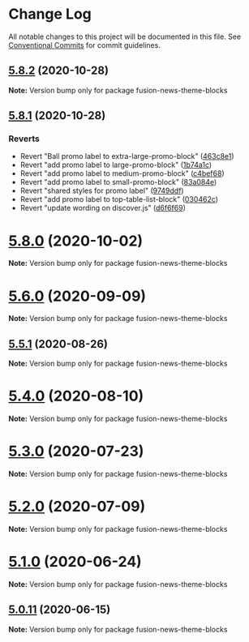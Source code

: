 # Change Log

All notable changes to this project will be documented in this file.
See [Conventional Commits](https://conventionalcommits.org) for commit guidelines.

## [5.8.2](https://github.com/WPMedia/fusion-news-theme-blocks/compare/v5.8.2-beta.0...v5.8.2) (2020-10-28)

**Note:** Version bump only for package fusion-news-theme-blocks





## [5.8.1](https://github.com/WPMedia/fusion-news-theme-blocks/compare/v5.8.0...v5.8.1) (2020-10-28)


### Reverts

* Revert "Ball promo label to extra-large-promo-block" ([463c8e1](https://github.com/WPMedia/fusion-news-theme-blocks/commit/463c8e1a98d344ff24e20fa0f2d3506325fa2361))
* Revert "add promo label to large-promo-block" ([1b74a1c](https://github.com/WPMedia/fusion-news-theme-blocks/commit/1b74a1c4fd17f15b8f668979d2efff964a72c74e))
* Revert "add promo label to medium-promo-block" ([c4bef68](https://github.com/WPMedia/fusion-news-theme-blocks/commit/c4bef68244385314296c0e00321c4fb619e27209))
* Revert "add promo label to small-promo-block" ([83a084e](https://github.com/WPMedia/fusion-news-theme-blocks/commit/83a084e26f75c445fe45675b0db5b85419b26e3e))
* Revert "shared styles for promo label" ([9749ddf](https://github.com/WPMedia/fusion-news-theme-blocks/commit/9749ddf8869a524b2ff39768e1221a925e344a6c))
* Revert "add promo label to top-table-list-block" ([030462c](https://github.com/WPMedia/fusion-news-theme-blocks/commit/030462cc6fa41fb05a6ba20c362b98c12241c1e9))
* Revert "update wording on discover.js" ([d6f6f69](https://github.com/WPMedia/fusion-news-theme-blocks/commit/d6f6f69602645c7dab9f752947363f061a10c293))





# [5.8.0](https://github.com/WPMedia/fusion-news-theme-blocks/compare/v5.8.0-beta.0...v5.8.0) (2020-10-02)

**Note:** Version bump only for package fusion-news-theme-blocks





# [5.6.0](https://github.com/WPMedia/fusion-news-theme-blocks/compare/v5.6.0-beta.0...v5.6.0) (2020-09-09)

**Note:** Version bump only for package fusion-news-theme-blocks





## [5.5.1](https://github.com/WPMedia/fusion-news-theme-blocks/compare/v5.5.1-beta.0...v5.5.1) (2020-08-26)

**Note:** Version bump only for package fusion-news-theme-blocks





# [5.4.0](https://github.com/WPMedia/fusion-news-theme-blocks/compare/v5.4.0-beta.0...v5.4.0) (2020-08-10)

**Note:** Version bump only for package fusion-news-theme-blocks





# [5.3.0](https://github.com/WPMedia/fusion-news-theme-blocks/compare/v5.3.0-beta.0...v5.3.0) (2020-07-23)

**Note:** Version bump only for package fusion-news-theme-blocks





# [5.2.0](https://github.com/WPMedia/fusion-news-theme-blocks/compare/v5.2.0-beta.0...v5.2.0) (2020-07-09)

**Note:** Version bump only for package fusion-news-theme-blocks





# [5.1.0](https://github.com/WPMedia/fusion-news-theme-blocks/compare/v5.1.0-beta.0...v5.1.0) (2020-06-24)

**Note:** Version bump only for package fusion-news-theme-blocks





## [5.0.11](https://github.com/WPMedia/fusion-news-theme-blocks/compare/v5.0.11-beta.0...v5.0.11) (2020-06-15)

**Note:** Version bump only for package fusion-news-theme-blocks
